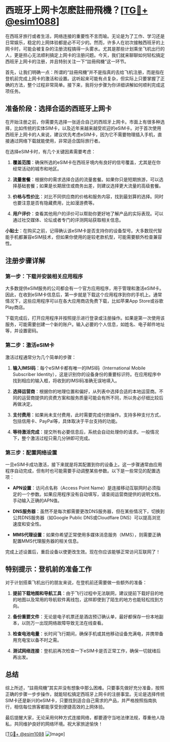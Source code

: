 # 西班牙上网卡怎麽註冊飛機？[[TG💪+ @esim1088](https://t.me/s/esim1088)]

在西班牙旅行或者生活，网络连接的重要性不言而喻。无论是为了工作、学习还是日常娱乐，稳定的上网体验都是必不可少的。然而，许多人在初次接触西班牙的上网卡时，可能会被复杂的注册流程搞得一头雾水。尤其是那些计划乘坐飞机出行的人，更是担心无法顺利搞定上网卡的注册问题。今天，我们就来聊聊如何轻松搞定西班牙上网卡的注册，并且特别关注一下“註冊飛機”这一环节。

首先，让我们明确一点：所谓的“註冊飛機”并不是指真的去给飞机注册，而是指在登机前完成上网卡的激活和设置。这听起来可能有点复杂，但实际上只要掌握了正确的方法，整个过程非常简单。接下来，我将分步骤为你详细讲解如何顺利完成这项任务。

## 准备阶段：选择合适的西班牙上网卡

在开始注册之前，你需要先选择一张适合自己的西班牙上网卡。市面上有很多种选择，比如传统的实体SIM卡，以及近年来越来越受欢迎的eSIM卡。对于首次使用西班牙上网卡的人来说，建议优先考虑eSIM卡，因为它不需要物理插入手机，直接通过网络下载就能使用，非常适合国际旅行者。

在选择eSIM卡时，有几个关键因素需要考虑：

1. **覆盖范围**：确保所选的eSIM卡在西班牙境内有良好的信号覆盖，尤其是在你经常活动的城市和地区。
   
2. **流量套餐**：根据你的需求选择合适的流量套餐。如果你只是短期旅游，可以选择基础套餐；如果是长期居住或商务出差，则建议选择更大流量的高级套餐。

3. **价格与性价比**：对比不同供应商的价格和服务内容，找到最划算的选择。同时也要注意是否有隐藏费用，比如漫游费等。

4. **用户评价**：查看其他用户的评价可以帮助你更好地了解产品的实际表现。可以通过社交媒体、论坛或者专门的评测网站获取相关信息。

**小贴士**：在购买之前，记得确认该eSIM卡是否支持你的设备型号。大多数现代智能手机都兼容eSIM技术，但如果你使用的是较老款机型，可能需要额外检查兼容性。

## 注册步骤详解

### 第一步：下载并安装相关应用程序

大多数提供eSIM服务的公司都会有一个官方应用程序，用于管理和激活eSIM卡。因此，在收到eSIM卡信息后，第一步就是下载这个应用程序到你的手机上。通常情况下，这些应用程序可以在各大应用商店免费下载，比如苹果App Store或谷歌Play商店。

下载完成后，打开应用程序并按照提示进行登录或注册操作。如果是第一次使用该服务，可能需要创建一个新的账户。输入必要的个人信息，如姓名、电子邮件地址等，并设置密码。

### 第二步：激活eSIM卡

激活过程通常分为几个简单的步骤：

1. **输入IMSI码**：每个eSIM卡都有唯一的IMSI码（International Mobile Subscriber Identity），这是识别你的设备身份的重要标识符。在应用程序中找到相应的输入框，将收到的IMSI码准确无误地填入。

2. **选择运营商**：根据你的地理位置和偏好，从列表中选择合适的本地运营商。不同的运营商提供的资费方案和服务质量可能会有所不同，所以务必仔细比较后再做决定。

3. **支付费用**：如果尚未支付费用，此时需要完成付款操作。支持多种支付方式，包括信用卡、PayPal等，具体取决于平台支持的功能。

4. **等待激活完成**：提交所有必要信息后，系统会自动处理你的请求。一般情况下，整个激活过程只需几分钟即可完成。

### 第三步：配置网络设置

一旦eSIM卡成功激活，接下来就是将其配置到你的设备上。这一步骤通常由应用程序自动完成，但有时也可能需要手动调整某些参数。以下是一些常见的配置选项：

- **APN设置**：访问点名称（Access Point Name）是连接移动互联网时必须指定的一个参数。如果应用程序没有自动填写，请查阅运营商提供的说明文档，手动输入正确的APN值。
  
- **DNS服务器**：虽然不是每次都需要更改DNS服务器，但在某些情况下，切换到公共DNS服务器（如Google Public DNS或Cloudflare DNS）可以提高浏览速度和安全性。

- **MMS代理设置**：如果你希望正常使用多媒体消息服务（MMS），则需要正确配置MMS代理服务器的相关信息。

完成上述设置后，重启设备以使更改生效。现在你应该能够正常访问互联网了！

## 特别提示：登机前的准备工作

对于计划搭乘飞机出行的朋友来说，在登机前还需要做一些额外的准备：

1. **提前下载地图和导航工具**：由于飞行过程中无法联网，建议提前下载好目的地的地图以及常用的导航软件离线包，这样即使到了陌生的地方也能轻松找到方向。

2. **备份重要文件**：无论是电子机票还是酒店预订确认单，最好都保存一份本地副本，以防万一出现网络故障导致无法在线查看。

3. **检查电池电量**：长时间飞行期间，确保手机或其他移动设备充满电，并携带备用充电宝以备不时之需。

4. **测试网络连接**：登机前再次检查一下eSIM卡是否正常工作，确保一切就绪后再出发。

## 总结

综上所述，“註冊飛機”其实并没有想象中那么困难。只要事先做好充分准备，按照正确的步骤一步步操作，就能轻松搞定西班牙上网卡的注册事宜。无论是选择传统SIM卡还是新兴的eSIM卡，只要找到适合自己需求的产品，并严格按照指南执行，相信每位旅客都能享受到便捷高效的上网体验。

最后提醒大家，无论采用何种方式连接网络，都要遵守当地法律法规，尊重他人隐私，共同维护良好的网络环境。祝大家旅途愉快！

[[TG💪+ @esim1088](https://t.me/s/esim1088) ![Image](https://i.postimg.cc/4NQfJmqS/Snipaste-2025-05-13-00-14-12.png)]